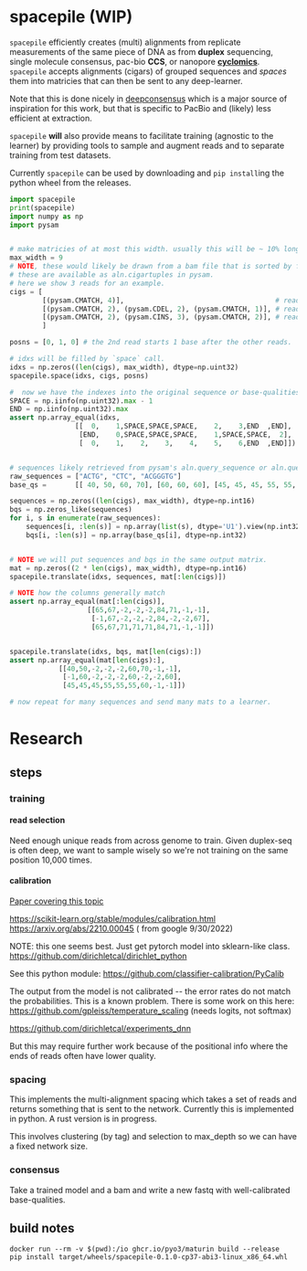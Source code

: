 # spacepile (WIP)

`spacepile` efficiently creates (multi) alignments from replicate measurements of the same piece of DNA as
from **duplex** sequencing, single molecule consensus, pac-bio **CCS**, or nanopore [**cyclomics**](https://cyclomics.com/).
`spacepile` accepts alignments (cigars) of grouped sequences and _spaces_ them into matricies that can then be sent to any deep-learner.

Note that this is done nicely in [deepconsensus](https://github.com/google/deepconsensus) which is a major source
of inspiration for this work, but that is specific to PacBio and (likely) less efficient at extraction.

`spacepile` **will** also provide means to facilitate training (agnostic to the learner) by providing tools to
sample and augment reads and to separate training from test datasets.

Currently `spacepile` can be used by downloading and `pip install`ing the python wheel from the releases.

```Python
import spacepile
print(spacepile)
import numpy as np
import pysam


# make matricies of at most this width. usually this will be ~ 10% longer than read-length
max_width = 9
# NOTE, these would likely be drawn from a bam file that is sorted by fragment (an option in samtools sort) or grouped by UMI
# these are available as aln.cigartuples in pysam.
# here we show 3 reads for an example.
cigs = [
        [(pysam.CMATCH, 4)],                                     # read 1. 4M     ACTG
        [(pysam.CMATCH, 2), (pysam.CDEL, 2), (pysam.CMATCH, 1)], # read 2. 2M2D1M  CTC
        [(pysam.CMATCH, 2), (pysam.CINS, 3), (pysam.CMATCH, 2)], # read 3. 2M3I2M ACGGGTG
        ]

posns = [0, 1, 0] # the 2nd read starts 1 base after the other reads.

# idxs will be filled by `space` call.
idxs = np.zeros((len(cigs), max_width), dtype=np.uint32)
spacepile.space(idxs, cigs, posns)

#  now we have the indexes into the original sequence or base-qualities or IPDs. etc.
SPACE = np.iinfo(np.uint32).max - 1
END = np.iinfo(np.uint32).max
assert np.array_equal(idxs,
                [[  0,    1,SPACE,SPACE,SPACE,    2,    3,END  ,END],
                 [END,    0,SPACE,SPACE,SPACE,    1,SPACE,SPACE,  2],
                 [  0,    1,    2,    3,    4,    5,    6,END  ,END]])


# sequences likely retrieved from pysam's aln.query_sequence or aln.query_alignment_sequence
raw_sequences = ["ACTG", "CTC", "ACGGGTG"]
base_qs =       [[ 40, 50, 60, 70], [60, 60, 60], [45, 45, 45, 55, 55, 55, 60]]

sequences = np.zeros((len(cigs), max_width), dtype=np.int16)
bqs = np.zeros_like(sequences)
for i, s in enumerate(raw_sequences):
    sequences[i, :len(s)] = np.array(list(s), dtype='U1').view(np.int32) # Q: is there a better way to do this in numpy?
    bqs[i, :len(s)] = np.array(base_qs[i], dtype=np.int32)


# NOTE we will put sequences and bqs in the same output matrix.
mat = np.zeros((2 * len(cigs), max_width), dtype=np.int16)
spacepile.translate(idxs, sequences, mat[:len(cigs)])

# NOTE how the columns generally match
assert np.array_equal(mat[:len(cigs)],
                   [[65,67,-2,-2,-2,84,71,-1,-1],
                    [-1,67,-2,-2,-2,84,-2,-2,67],
                    [65,67,71,71,71,84,71,-1,-1]])


spacepile.translate(idxs, bqs, mat[len(cigs):])
assert np.array_equal(mat[len(cigs):],
			[[40,50,-2,-2,-2,60,70,-1,-1],
			 [-1,60,-2,-2,-2,60,-2,-2,60],
			 [45,45,45,55,55,55,60,-1,-1]])

# now repeat for many sequences and send many mats to a learner.
```

# Research

## steps

### training

#### read selection

Need enough unique reads from across genome to train. Given duplex-seq is often deep,
we want to sample wisely so we're not training on the same position 10,000 times.

#### calibration

[Paper covering this topic](https://arxiv.org/abs/1706.04599)

https://scikit-learn.org/stable/modules/calibration.html
https://arxiv.org/abs/2210.00045 ( from google 9/30/2022)

NOTE: this one seems best. Just get pytorch model into sklearn-like class.
https://github.com/dirichletcal/dirichlet_python

See this python module: https://github.com/classifier-calibration/PyCalib

The output from the model is not calibrated -- the error rates do not match the probabilities.
This is a known problem.
There is some work on this here:
https://github.com/gpleiss/temperature_scaling (needs logits, not softmax)

https://github.com/dirichletcal/experiments_dnn

But this may require further work because of the positional info where the ends of reads
often have lower quality.

### spacing

This implements the multi-alignment spacing which takes a set of reads and returns
something that is sent to the network. Currently this is implemented in python.
A rust version is in progress.

This involves clustering (by tag) and selection to max_depth so we can have a fixed
network size.

### consensus

Take a trained model and a bam and write a new fastq with well-calibrated base-qualities.

## build notes

```
docker run --rm -v $(pwd):/io ghcr.io/pyo3/maturin build --release
pip install target/wheels/spacepile-0.1.0-cp37-abi3-linux_x86_64.whl
```
